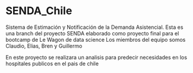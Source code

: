 # SENDA_Chile
Sistema de Estimación y Notificación de la Demanda Asistencial.
Esta es una branch del proyecto SENDA elaborado como proyecto final para el bootcamp de Le Wagon de data science 
Los miembros del equipo somos Claudio, Elias, Bren y Guillermo

En este proyecto se realizara un analisis para predecir necesidades en los hospitales publicos en el pais de chile
